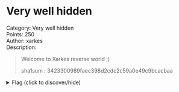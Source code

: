 # Very well hidden
Category: Very well hidden  
Points: 250  
Author: xarkes  
Description:
> Welcome to Xarkes reverse world ;)
>
> sha1sum : 3423300989faec398d2cdc2c59a0e49c9bcacbaa

<details>
    <summary>Flag (click to discover/hide)</summary>
    <p>GH16{Cl4SsssiC_r3ver5e!}</p>
</details>
